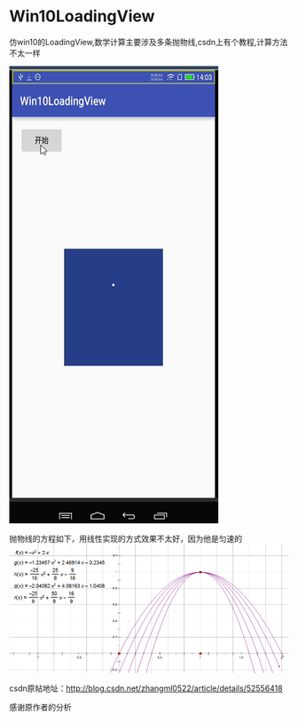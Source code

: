 # Win10LoadingView
仿win10的LoadingView,数学计算主要涉及多条抛物线,csdn上有个教程,计算方法不太一样

![image](https://github.com/wtus/Win10LoadingView/blob/master/screenshot.gif)

抛物线的方程如下，用线性实现的方式效果不太好，因为他是匀速的
![image](https://github.com/wtus/Win10LoadingView/blob/master/2016-09-26_144707.png)

csdn原帖地址：http://blog.csdn.net/zhangml0522/article/details/52556418

感谢原作者的分析
